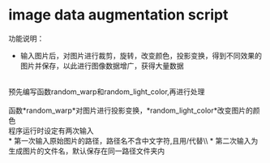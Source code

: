 # image data augmentation script
功能说明：<br>
* 输入图片后，对图片进行裁剪，旋转，改变颜色，投影变换，得到不同效果的图片并保存，以此进行图像数据增广，获得大量数据<br>
<br>
预先编写函数random_warp和random_light_color,再进行处理<br>
<br>
函数*random_warp*对图片进行投影变换，*random_light_color*改变图片的颜色<br>
程序运行时设定有两次输入<br>
* 第一次输入原始图片的路径，路径名不含中文字符,且用/代替\\
* 第二次输入为生成图片的文件名，默认保存在同一路径文件夹内


